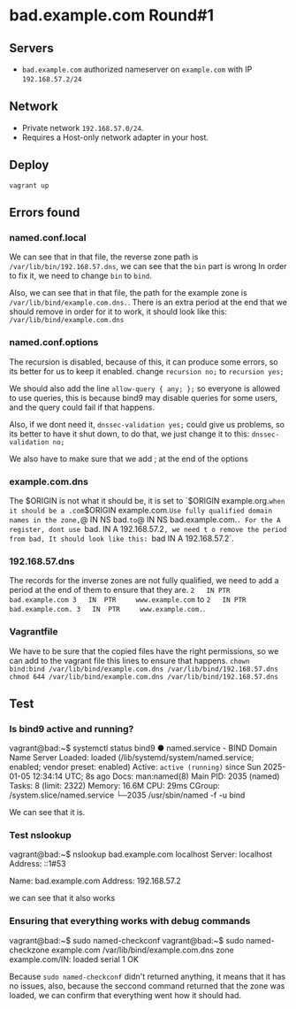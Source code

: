 # bad.example.com Round#1

## Servers

- `bad.example.com` authorized nameserver on `example.com`
  with IP `192.168.57.2/24`

## Network

- Private network `192.168.57.0/24`.
- Requires a Host-only network adapter in your host.

## Deploy

    vagrant up

## Errors found

### named.conf.local

We can see that in that file, the reverse zone path is `/var/lib/bin/192.168.57.dns`, we can see that the `bin` part is wrong
In order to fix it, we need to change `bin` to `bind`.

Also, we can see that in that file, the path for the example zone is `/var/lib/bind/example.com.dns.`.
There is an extra period at the end that we should remove in order for it to work, it should look like this:
`/var/lib/bind/example.com.dns`

### named.conf.options

The recursion is disabled, because of this, it can produce some errors, so its better for us to keep it enabled.
change `recursion no;` to `recursion yes;`

We should also add the line `allow-query { any; };` so everyone is allowed to use queries, this is because
bind9 may disable queries for some users, and the query could fail if that happens.

Also, if we dont need it, `dnssec-validation yes;` could give us problems, so its better to have it shut down,
to do that, we just change it to this: `dnssec-validation no;`

We also have to make sure that we add ; at the end of the options

### example.com.dns

The $ORIGIN is not what it should be, it is set to `$ORIGIN example.org.` when it should be a .com `$ORIGIN example.com.`
Use fully qualified domain names in the zone, `@     IN  NS      bad.` to `@     IN  NS      bad.example.com.`.
For the A register, dont use `bad.  IN  A       192.168.57.2`, we need t o remove the period from bad,
It should look like this: `bad  IN  A       192.168.57.2`.
    
### 192.168.57.dns

The records for the inverse zones are not fully qualified, we need to add a period at the end of them to ensure that they are.
`2   IN	PTR	bad.example.com 3   IN  PTR     www.example.com` to `2   IN	PTR	bad.example.com. 3   IN  PTR     www.example.com.`.
    
### Vagrantfile

We have to be sure that the copied files have the right permissions, so we can add to the vagrant file this lines to ensure that happens.
`chown bind:bind /var/lib/bind/example.com.dns /var/lib/bind/192.168.57.dns`
`chmod 644 /var/lib/bind/example.com.dns /var/lib/bind/192.168.57.dns`

## Test

### Is bind9 active and running?
vagrant@bad:~$ systemctl status bind9
● named.service - BIND Domain Name Server
     Loaded: loaded (/lib/systemd/system/named.service; enabled; vendor preset: enabled)
     Active: `active (running)` since Sun 2025-01-05 12:34:14 UTC; 8s ago
       Docs: man:named(8)
   Main PID: 2035 (named)
      Tasks: 8 (limit: 2322)
     Memory: 16.6M
        CPU: 29ms
     CGroup: /system.slice/named.service
             └─2035 /usr/sbin/named -f -u bind

We can see that it is.

### Test nslookup

vagrant@bad:~$ nslookup bad.example.com localhost
Server:         localhost
Address:        ::1#53

Name:   bad.example.com
Address: 192.168.57.2

we can see that it also works

### Ensuring that everything works with debug commands

vagrant@bad:~$ sudo named-checkconf
vagrant@bad:~$ sudo named-checkzone example.com /var/lib/bind/example.com.dns
zone example.com/IN: loaded serial 1
OK

Because `sudo named-checkconf` didn't returned anything, it means that it has no issues, also, because the seccond command 
returned that the zone was loaded, we can confirm that everything went how it should had.